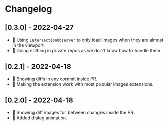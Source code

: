 # Changelog

## [0.3.0] - 2022-04-27
 - 💄 Using `IntersectionObserver` to only load images when they are almost in the viewport
 - 🐛 Doing nothing in private repos as we don't know how to handle them

## [0.2.1] - 2022-04-18
 - 🐛 Showing diffs in any commit inside PR.
 - 🐛 Making the extension work with most popular images extensions.

## [0.2.0] - 2022-04-18
 - 💄 Showing diff images for between changes inside the PR.
 - 💄 Added dialog animation.